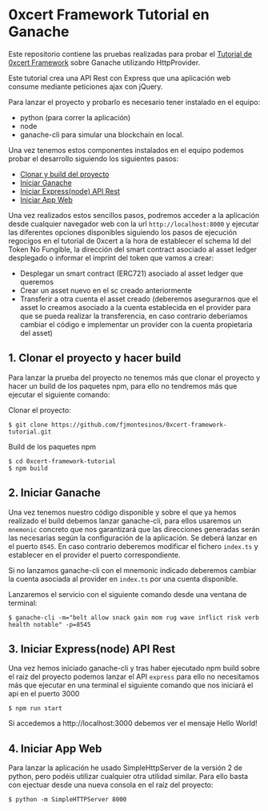 # 0xcert Framework Tutorial en Ganache

Este repositorio contiene las pruebas realizadas para probar el [Tutorial de 0xcert Framework](https://0xcert.org/news/0xcert-framework-tutorial-1-run-and-prepare-geth-node-for-backend-integration/) sobre Ganache utilizando HttpProvider.

Este tutorial crea una API Rest con Express que una aplicación web consume mediante peticiones ajax con jQuery.

Para lanzar el proyecto y probarlo es necesario tener instalado en el equipo:

- python (para correr la aplicación)
- node
- ganache-cli para simular una blockchain en local.

Una vez tenemos estos componentes instalados en el equipo podemos probar el desarrollo siguiendo los siguientes pasos:

- [Clonar y build del proyecto](#clone-and-build)
- [Iniciar Ganache](#init-ganache)
- [Iniciar Express(node) API Rest](#init-express)
- [Iniciar App Web](#init-webapp)

Una vez realizados estos sencillos pasos, podremos acceder a la aplicación desde cualquier navegador web con la url `http://localhost:8000` y ejecutar las diferentes opciones disponibles siguiendo los pasos de ejecución regocigos en el tutorial de 0xcert a la hora de establecer el schema Id del Token No Fungible, la dirección del smart contract asociado al asset ledger desplegado o informar el imprint del token que vamos a crear:

* Desplegar un smart contract (ERC721) asociado al asset ledger que queremos
* Crear un asset nuevo en el sc creado anteriormente
* Transferir a otra cuenta el asset creado (deberemos asegurarnos que el asset lo creamos asociado a la cuenta establecida en el provider para que se pueda realizar la transferencia, en caso contrario deberíamos cambiar el código e implementar un provider con la cuenta propietaria del asset)

## 1. <a name="clone-and-build"></a>Clonar el proyecto y hacer build

Para lanzar la prueba del proyecto no tenemos más que clonar el proyecto y hacer un build de los paquetes npm, para ello no tendremos más que ejecutar el siguiente comando:

Clonar el proyecto:

```console
$ git clone https://github.com/fjmontesinos/0xcert-framework-tutorial.git
```

Build de los paquetes npm

```console
$ cd 0xcert-framework-tutorial
$ npm build
```

## 2. <a name="init-ganache"></a>Iniciar Ganache

Una vez tenemos nuestro código disponible y sobre el que ya hemos realizado el build debemos lanzar ganache-cli, para ellos usaremos un `mnemonic` concreto que nos garantizará que las direcciones generadas serán las necesarias según la configuración de la aplicación. Se deberá lanzar en el puerto `8545`. En caso contrario deberemos modificar el fichero `index.ts` y establecer en el provider el puerto correspondiente.

Si no lanzamos ganache-cli con el mnemonic indicado deberemos cambiar la cuenta asociada al provider en `index.ts` por una cuenta disponible.

Lanzaremos el servicio con el siguiente comando desde una ventana de terminal:

```console
$ ganache-cli -m="belt allow snack gain mom rug wave inflict risk verb health notable" -p=8545
```

## 3. <a name="init-express"></a>Iniciar Express(node) API Rest

Una vez hemos iniciado ganache-cli y tras haber ejecutado npm build sobre el raiz del proyecto podemos lanzar el API `express` para ello no necesitamos más que ejecutar en una terminal el siguiente comando que nos iniciará el api en el puerto 3000

```console
$ npm run start
```

Si accedemos a http://localhost:3000 debemos ver el mensaje Hello World!

## 4. <a name="init-webapp"></a>Iniciar App Web

Para lanzar la aplicación he usado SimpleHttpServer de la versión 2 de python, pero podéis utilizar cualquier otra utilidad similar. Para ello basta con ejectuar desde una nueva consola en el raíz del proyecto:

```console
$ python -m SimpleHTTPServer 8000
```

